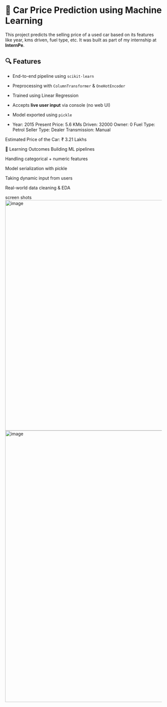 # 🚗 Car Price Prediction using Machine Learning

This project predicts the selling price of a used car based on its features like year, kms driven, fuel type, etc. It was built as part of my internship at **InternPe**.

## 🔍 Features
- End-to-end pipeline using `scikit-learn`
- Preprocessing with `ColumnTransformer` & `OneHotEncoder`
- Trained using Linear Regression
- Accepts **live user input** via console (no web UI)
- Model exported using `pickle`

- Year: 2015
Present Price: 5.6
KMs Driven: 32000
Owner: 0
Fuel Type: Petrol
Seller Type: Dealer
Transmission: Manual

Estimated Price of the Car: ₹ 3.21 Lakhs

🧠 Learning Outcomes
Building ML pipelines

Handling categorical + numeric features

Model serialization with pickle

Taking dynamic input from users

Real-world data cleaning & EDA

screen shots
<img width="1506" height="739" alt="image" src="https://github.com/user-attachments/assets/7db34ed2-0fa0-4b0d-b898-08f163e61a4b" />
<img width="1625" height="871" alt="image" src="https://github.com/user-attachments/assets/0128c8e5-8e49-4d96-8a02-2f5001e9746a" />

